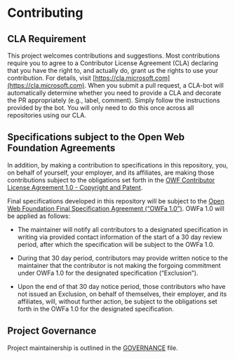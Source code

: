 # Contributing

## CLA Requirement

This project welcomes contributions and suggestions. Most contributions require
you to agree to a Contributor License Agreement (CLA) declaring that you have
the right to, and actually do, grant us the rights to use your contribution. For
details, visit [https://cla.microsoft.com](https://cla.microsoft.com). When you
submit a pull request, a CLA-bot will automatically determine whether you need
to provide a CLA and decorate the PR appropriately (e.g., label, comment).
Simply follow the instructions provided by the bot. You will only need to do
this once across all repositories using our CLA.

## Specifications subject to the Open Web Foundation Agreements

In addition, by making a contribution to specifications in this repository, you,
on behalf of yourself, your employer, and its affiliates, are making those
contributions subject to the obligations set forth in the [OWF Contributor
License Agreement 1.0 - Copyright and
Patent](http://www.openwebfoundation.org/legal/the-owf-1-0-agreements/owf-contributor-license-agreement-1-0---copyright-and-patent).

Final specifications developed in this repository will be subject to the [Open
Web Foundation Final Specification Agreement (“OWFa
1.0”)](http://www.openwebfoundation.org/legal/the-owf-1-0-agreements/owfa-1-00).
OWFa 1.0 will be applied as follows:

- The maintainer will notify all contributors to a designated specification in
  writing via provided contact information of the start of a 30 day review
  period, after which the specification will be subject to the OWFa 1.0.

- During that 30 day period, contributors may provide written notice to the
  maintainer that the contributor is not making the forgoing commitment under
  OWFa 1.0 for the designated specification (“Exclusion”).

- Upon the end of that 30 day notice period, those contributors who have not
  issued an Exclusion, on behalf of themselves, their employer, and its
  affiliates, will, without further action, be subject to the obligations set
  forth in the OWFa 1.0 for the designated specification.

## Project Governance

Project maintainership is outlined in the [GOVERNANCE](GOVERNANCE.md) file.
